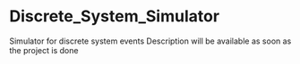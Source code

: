 # Discrete_System_Simulator
Simulator for discrete system events
Description will be available as soon as the project is done 
